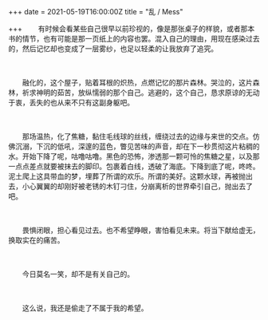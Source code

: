 +++
date = 2021-05-19T16:00:00Z
title = "乱 / Mess"

+++
　　有时候会看某些自己很早以前珍视的，像是那张桌子的样貌，或者那本书的情节，也有可能是那一页纸上的内容也罢。混入自己的理由，用现在感染过去的，然后记忆却也变成了一层雾纱，也足以轻柔的让我放弃了追究。

　　

　　融化的，这个屋子，贴着耳根的炽热，点燃记忆的那片森林。哭泣的，这片森林，祈求神明的茹苦，放纵懦弱的那个自己。逃避的，这个自己，恳求原谅的无动于衷，丢失的也从来不只有这副身躯吧。

　　

　　那场温热，化了焦糖，黏住毛线球的丝线，缠绕过去的边缘与来世的交点。仿佛沉溺，下沉的低吼，深邃的蓝色，瞥见苦味的声音，却在下一秒贯彻这片粘稠的水。开始下降了呢，咕噜咕噜。黑色的恐怖，渗透那一颗可怜的焦糖之星，以及那一点点差点就要被抹去的脚印。包裹着白线，透破了海底。下降到底了呢，咚咚。泥土爬上这具带血的梦，埋葬了所谓的欢乐。所谓的美好。这颗水球，再被抛出去，小心翼翼的却刚好被老锈的木钉刁住，分崩离析的世界牵引自己，抛出去了吧。

　　

　　畏惧闭眼，担心看见过去。也不希望睁眼，害怕看见未来。将当下献给虚无，换取实在的痛苦。

　　

　　今日莫名一笑，却不是有关自己的。

　　

　　这么说，我还是偷走了不属于我的希望。